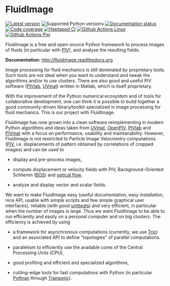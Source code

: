 # FluidImage

[![Latest version](https://img.shields.io/pypi/v/fluidimage.svg)](https://pypi.python.org/pypi/fluidimage/)
![Supported Python versions](https://img.shields.io/pypi/pyversions/fluidimage.svg)
[![Documentation status](https://readthedocs.org/projects/fluidimage/badge/?version=latest)](http://fluidimage.readthedocs.org)
[![Code coverage](https://codecov.io/gh/fluiddyn/fluidimage/branch/branch%2Fdefault/graph/badge.svg)](https://codecov.io/gh/fluiddyn/fluidimage/branch/branch%2Fdefault/)
[![Heptapod CI](https://foss.heptapod.net/fluiddyn/fluidimage/badges/branch/default/pipeline.svg)](https://foss.heptapod.net/fluiddyn/fluidimage/-/pipelines)
[![Github Actions Linux](https://github.com/fluiddyn/fluidimage/actions/workflows/ci-linux.yml/badge.svg?branch=branch/default)](https://github.com/fluiddyn/fluidimage/actions/workflows/ci-linux.yml)
[![Github Actions Pixi](https://github.com/fluiddyn/fluidimage/actions/workflows/ci-pixi.yml/badge.svg?branch=branch/default)](https://github.com/fluiddyn/fluidimage/actions/workflows/ci-pixi.yml)

<!-- start description -->

FluidImage is a free and open-source Python framework to process images of fluids (in
particular with [PIV]), and analyse the resulting fields.

**Documentation:** <http://fluidimage.readthedocs.org>

Image processing for fluid mechanics is still dominated by proprietary tools. Such tools
are not ideal when you want to understand and tweak the algorithms and/or to use
clusters. There are also good and useful PIV software ([PIVlab], [UVmat]) written in
Matlab, which is itself proprietary.

With the improvement of the Python numerical ecosystem and of tools for collaborative
development, one can think it is possible to build together a good community-driven
library/toolkit specialized in image processing for fluid mechanics. This is our project
with FluidImage.

Fluidimage has now grown into a clean software reimplementing in modern Python algorithms
and ideas taken from [UVmat], [OpenPIV], [PIVlab] and [PIVmat] with a focus on
performance, usability and maintanability. However, Fluidimage is not restricted to
Particle Image Velocimetry computations ([PIV], i.e. displacements of pattern obtained by
correlations of cropped images) and can be used to

- display and pre-process images,

- compute displacement or velocity fields with PIV, Background-Oriented Schlieren
  ([BOS](https://en.wikipedia.org/wiki/Background-oriented_schlieren_technique)) and
  [optical flow](https://en.wikipedia.org/wiki/Optical_flow),

- analyze and display vector and scalar fields.

We want to make FluidImage easy (useful documentation, easy installation, nice API,
usable with simple scripts and few simple graphical user interfaces), reliable (with good
[unittests](https://codecov.io/gh/fluiddyn/fluidimage/)) and very efficient, in
particular when the number of images is large. Thus we want FluidImage to be able to run
efficiently and easily on a personal computer and on big clusters. The efficiency is
achieved by using

- a framework for asynchronous computations (currently, we use
  [Trio](https://trio.readthedocs.io)) and an associated API to define "topologies" of
  parallel computations.

- parallelism to efficiently use the available cores of the Central Processing Units
  (CPU),

- good profiling and efficient and specialized algorithms,

- cutting-edge tools for fast computations with Python (in particular
  [Pythran](https://pythran.readthedocs.io) through
  [Transonic](https://transonic.readthedocs.io)).

[openpiv]: http://www.openpiv.net/
[piv]: https://en.wikipedia.org/wiki/Particle_image_velocimetry
[pivlab]: https://pivlab.blogspot.com/p/what-is-pivlab.html
[pivmat]: http://www.fast.u-psud.fr/pivmat/
[uvmat]: http://servforge.legi.grenoble-inp.fr/projects/soft-uvmat/wiki/UvmatHelp
